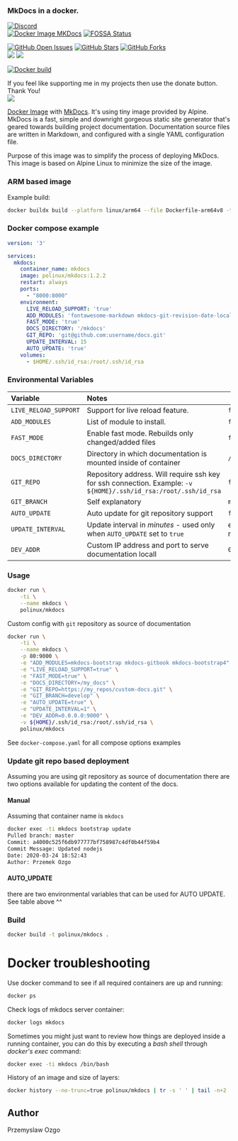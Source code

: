 ### MkDocs in a docker.

[![Discord](https://img.shields.io/discord/720919856815276063)](https://discord.com/channels/720919856815276063/720920716249137233)  
[![Docker Image MKDocs](https://github.com/pozgo/docker-mkdocs/workflows/Docker%20Image%20MKDocs/badge.svg?branch=master)](https://github.com/pozgo/docker-mkdocs/actions?query=workflow%3A%22Build+%26+Test+MKDocs%22)
[![FOSSA Status](https://app.fossa.io/api/projects/git%2Bgithub.com%2Fpozgo%2Fdocker-mkdocs.svg?type=shield)](https://app.fossa.io/projects/git%2Bgithub.com%2Fpozgo%2Fdocker-mkdocs?ref=badge_shield)

[![GitHub Open Issues](https://img.shields.io/github/issues/pozgo/docker-mkdocs.svg)](https://github.com/pozgo/docker-mkdocs/issues)
[![GitHub Stars](https://img.shields.io/github/stars/pozgo/docker-mkdocs.svg)](https://github.com/pozgo/docker-mkdocs)
[![GitHub Forks](https://img.shields.io/github/forks/pozgo/docker-mkdocs.svg)](https://github.com/pozgo/docker-mkdocs)  
[![](https://img.shields.io/github/release/pozgo/docker-mkdocs.svg)](http://microbadger.com/images/pozgo/docker-mkdocs)
[![](https://images.microbadger.com/badges/image/polinux/mkdocs.svg)](http://microbadger.com/images/polinux/mkdocs)

[![Docker build](http://dockeri.co/image/polinux/mkdocs)](https://hub.docker.com/r/polinux/mkdocs/)

If you feel like supporting me in my projects then use the donate button. Thank You!  
[![](https://img.shields.io/badge/donate-PayPal-blue.svg)](https://www.paypal.me/POzgo)

[Docker Image](https://registry.hub.docker.com/u/polinux/mkdocs/) with [MkDocs](http://www.mkdocs.org/). It's using tiny image provided by Alpine.  
MkDocs is a fast, simple and downright gorgeous static site generator that's geared towards building project documentation. Documentation source files are written in Markdown, and configured with a single YAML configuration file.

Purpose of this image was to simplify the process of deploying MkDocs. This image is based on Alpine Linux to minimize the size of the image.

### ARM based image

Example build:

```bash
docker buildx build --platform linux/arm64 --file Dockerfile-arm64v8 -t polinux/mkdocs:arm64v8-1.2.2 .
```

### Docker compose example

```yaml
version: '3'

services:
  mkdocs:
    container_name: mkdocs
    image: polinux/mkdocs:1.2.2
    restart: always
    ports:
      - "8000:8000"
    environment:
      LIVE_RELOAD_SUPPORT: 'true'
      ADD_MODULES: 'fontawesome-markdown mkdocs-git-revision-date-localized-plugin mkdocs-material'
      FAST_MODE: 'true'
      DOCS_DIRECTORY: '/mkdocs'
      GIT_REPO: 'git@github.com:username/docs.git'
      UPDATE_INTERVAL: 15
      AUTO_UPDATE: 'true'
    volumes:
      - $HOME/.ssh/id_rsa:/root/.ssh/id_rsa
```

### Environmental Variables

|Variable|Notes|Default|
|:--|:--|---|
|`LIVE_RELOAD_SUPPORT`|Support for live reload feature. |`false`|
|`ADD_MODULES`|List of module to install.|`false`|
|`FAST_MODE`|Enable fast mode. Rebuilds only changed/added files|`false`|
|`DOCS_DIRECTORY`|Directory in which documentation is mounted inside of container|`/mkdocs`|
|`GIT_REPO`|Repository address. Will require ssh key for ssh connection. Example: `-v ${HOME}/.ssh/id_rsa:/root/.ssh/id_rsa`|`false`|
|`GIT_BRANCH`|Self explanatory|`master`|
|`AUTO_UPDATE`|Auto update for git repository support|`false`|
|`UPDATE_INTERVAL`|Update interval in *minutes* - used only when `AUTO_UPDATE` set to `true`|every `15` minutes|
|`DEV_ADDR`|Custom IP address and port to serve documentation locall|`0.0.0.0:8000`|

### Usage

```bash
docker run \
    -ti \
    --name mkdocs \
    polinux/mkdocs
```

Custom config with `git` repository as source of documentation
```bash
docker run \
    -ti \
    --name mkdocs \
    -p 80:9000 \
    -e "ADD_MODULES=mkdocs-bootstrap mkdocs-gitbook mkdocs-bootstrap4" \
    -e "LIVE_RELOAD_SUPPORT=true" \
    -e "FAST_MODE=true" \
    -e "DOCS_DIRECTORY=/my_docs" \
    -e "GIT_REPO=https://my_repos/custom-docs.git" \
    -e "GIT_BRANCH=develop" \
    -e "AUTO_UPDATE=true" \
    -e "UPDATE_INTERVAL=1" \
    -e "DEV_ADDR=0.0.0.0:9000" \
    -v ${HOME}/.ssh/id_rsa:/root/.ssh/id_rsa \
    polinux/mkdocs
```

See `docker-compose.yaml` for all compose options examples

### Update git repo based deployment
Assuming you are using git repository as source of documentation there are two options available for updating the content of the docs.

#### Manual

Assuming that container name is `mkdocs`  
```bash
docker exec -ti mkdocs bootstrap update
Pulled branch: master
Commit: a4000c525f6db977777bf758987c4df0b44f59b4
Commit Message: Updated nodejs
Date: 2020-03-24 18:52:43
Author: Przemek Ozgo
```

#### AUTO_UPDATE
there are two environmental variables that can be used for AUTO UPDATE.
See table above ^^


### Build

```bash
docker build -t polinux/mkdocs .
```

Docker troubleshooting
======================

Use docker command to see if all required containers are up and running:

```bash
docker ps
```

Check logs of mkdocs server container:

```bash
docker logs mkdocs
```

Sometimes you might just want to review how things are deployed inside a running
 container, you can do this by executing a _bash shell_ through _docker's
 exec_ command:

```bash
docker exec -ti mkdocs /bin/bash
```

History of an image and size of layers:

```bash
docker history --no-trunc=true polinux/mkdocs | tr -s ' ' | tail -n+2 | awk -F " ago " '{print $2}'
```

## Author

Przemyslaw Ozgo

